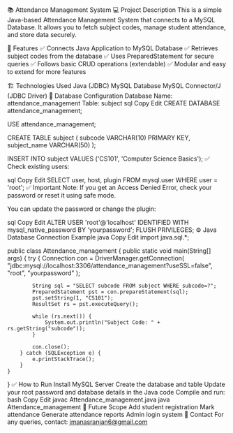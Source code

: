 📚 Attendance Management System
💻 Project Description
This is a simple Java-based Attendance Management System that connects to a MySQL Database. It allows you to fetch subject codes, manage student attendance, and store data securely.

📂 Features
✅ Connects Java Application to MySQL Database
✅ Retrieves subject codes from the database
✅ Uses PreparedStatement for secure queries
✅ Follows basic CRUD operations (extendable)
✅ Modular and easy to extend for more features

🏗️ Technologies Used
Java (JDBC)
MySQL Database
MySQL Connector/J (JDBC Driver)
🔌 Database Configuration
Database Name: attendance_management
Table: subject
sql
Copy
Edit
CREATE DATABASE attendance_management;

USE attendance_management;

CREATE TABLE subject (
    subcode VARCHAR(10) PRIMARY KEY,
    subject_name VARCHAR(50)
);

INSERT INTO subject VALUES ('CS101', 'Computer Science Basics');
✅ Check existing users:

sql
Copy
Edit
SELECT user, host, plugin FROM mysql.user WHERE user = 'root';
✅ Important Note:
If you get an Access Denied Error, check your password or reset it using safe mode.

You can update the password or change the plugin:

sql
Copy
Edit
ALTER USER 'root'@'localhost' IDENTIFIED WITH mysql_native_password BY 'yourpassword';
FLUSH PRIVILEGES;
⚙️ Java Database Connection Example
java
Copy
Edit
import java.sql.*;

public class Attendance_management {
    public static void main(String[] args) {
        try {
            Connection con = DriverManager.getConnection(
                "jdbc:mysql://localhost:3306/attendance_management?useSSL=false",
                "root", "yourpassword"
            );

            String sql = "SELECT subcode FROM subject WHERE subcode=?";
            PreparedStatement pst = con.prepareStatement(sql);
            pst.setString(1, "CS101");
            ResultSet rs = pst.executeQuery();

            while (rs.next()) {
                System.out.println("Subject Code: " + rs.getString("subcode"));
            }

            con.close();
        } catch (SQLException e) {
            e.printStackTrace();
        }
    }
}
✅ How to Run
Install MySQL Server
Create the database and table
Update your root password and database details in the Java code
Compile and run:
bash
Copy
Edit
javac Attendance_management.java
java Attendance_management
🚀 Future Scope
Add student registration
Mark attendance
Generate attendance reports
Admin login system
📧 Contact
For any queries, contact: jmanasranjan6@gmail.com
